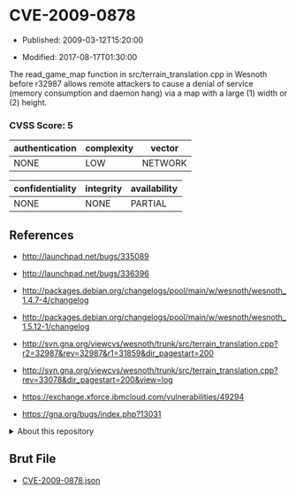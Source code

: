 # CVE-2009-0878

- Published: 2009-03-12T15:20:00

- Modified: 2017-08-17T01:30:00

The read_game_map function in src/terrain_translation.cpp in Wesnoth before r32987 allows remote attackers to cause a denial of service (memory consumption and daemon hang) via a map with a large (1) width or (2) height.

### CVSS Score: **5**

| authentication | complexity | vector |
| --- | --- | --- |
| NONE | LOW | NETWORK |

| confidentiality | integrity | availability |
| --- | --- | --- |
| NONE | NONE | PARTIAL |

## References

* http://launchpad.net/bugs/335089

* http://launchpad.net/bugs/336396

* http://packages.debian.org/changelogs/pool/main/w/wesnoth/wesnoth_1.4.7-4/changelog

* http://packages.debian.org/changelogs/pool/main/w/wesnoth/wesnoth_1.5.12-1/changelog

* http://svn.gna.org/viewcvs/wesnoth/trunk/src/terrain_translation.cpp?r2=32987&rev=32987&r1=31859&dir_pagestart=200

* http://svn.gna.org/viewcvs/wesnoth/trunk/src/terrain_translation.cpp?rev=33078&dir_pagestart=200&view=log

* https://exchange.xforce.ibmcloud.com/vulnerabilities/49294

* https://gna.org/bugs/index.php?13031

<details>
<summary>About this repository</summary> 

  This repository is part of the project [Live Hack CVE](https://github.com/Live-Hack-CVE). Main website can be found [www.live-hack.org](https://www.live-hack.org) 
  
  Made by [Sn0wAlice](https://github.com/Sn0wAlice) for the people that care about security and need to have a feed of the latest CVEs. Hope you enjoy it, don't forget to star the repo and follow me on [Twitter](https://twitter.com/Sn0wAlice) and [Github](https://github.com/Sn0wAlice). And that is my [personnal website](https://www.alice-snow.me/)

  - [Home Page](https://github.com/Live-Hack-CVE)
  - [Framework](https://github.com/Live-Hack-CVE/cve-framework)
  - [CVE database](https://github.com/Live-Hack-CVE/full_database)
  - [Changelog](https://github.com/Live-Hack-CVE/Changelog)
</details>

## Brut File

* [CVE-2009-0878.json](https://raw.githubusercontent.com/Live-Hack-CVE/full_database/main/cves/2009/CVE-2009-0878.json)

